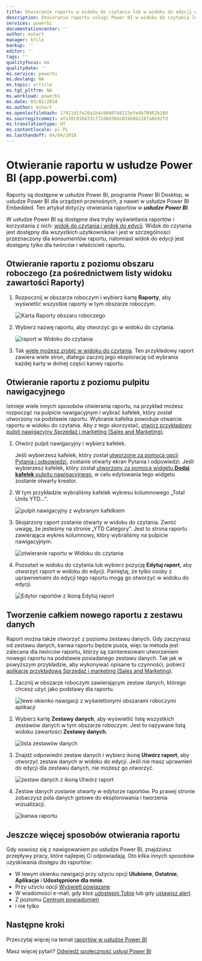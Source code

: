 ```yaml
---
title: Otwieranie raportu w widoku do czytania lub w widoku do edycji w usłudze Power BI
description: Otwieranie raportu usługi Power BI w widoku do czytania lub do edycji
services: powerbi
documentationcenter: ''
author: mihart
manager: kfile
backup: ''
editor: ''
tags: ''
qualityfocus: no
qualitydate: ''
ms.service: powerbi
ms.devlang: NA
ms.topic: article
ms.tgt_pltfrm: NA
ms.workload: powerbi
ms.date: 03/01/2018
ms.author: mihart
ms.openlocfilehash: 17921d1fe28a1b4c0640748123efe4b70982b18d
ms.sourcegitcommit: afa10c016433cf72d6d366c024b862187a8692fd
ms.translationtype: HT
ms.contentlocale: pl-PL
ms.lasthandoff: 04/04/2018
---
```

# <a name="open-a-report-in-power-bi-service-apppowerbicom"></a>Otwieranie raportu w usłudze Power BI (app.powerbi.com)
Raporty są dostępne w usłudze Power BI, programie Power BI Desktop, w usłudze Power BI dla urządzeń przenośnych, a nawet w usłudze Power BI Embedded. Ten artykuł dotyczy otwierania raportów w ***usłudze Power BI***.

W usłudze Power BI są dostępne dwa tryby wyświetlania raportów i korzystania z nich: [widok do czytania i widok do edycji](service-reading-view-and-editing-view.md). Widok do czytania jest dostępny dla wszystkich użytkowników i jest w szczególności przeznaczony dla *konsumentów* raportu, natomiast widok do edycji jest dostępny tylko dla *twórców* i właścicieli raportu. 

## <a name="open-a-report-from-a-workspace-via-the-reports-content-view-list"></a>Otwieranie raportu z poziomu obszaru roboczego (za pośrednictwem listy widoku zawartości **Raporty**)

1. Rozpocznij w obszarze roboczym i wybierz kartę **Raporty**, aby wyświetlić wszystkie raporty w tym obszarze roboczym.  
   
   ![Karta Raporty obszaru roboczego](media/service-report-open/power-bi-open-report.png)
2. Wybierz nazwę raportu, aby otworzyć go w widoku do czytania.  
   
    ![raport w Widoku do czytania](media/service-report-open/power-bi-reading-view.png)
3. Tak [wiele możesz zrobić w widoku do czytania](service-reading-view-and-editing-view.md).  Ten przykładowy raport zawiera wiele stron, dlatego zacznij jego eksplorację od wybrania każdej karty w dolnej części kanwy raportu. 

## <a name="open-a-report-from-a-dashboard"></a>Otwieranie raportu z poziomu pulpitu nawigacyjnego
Istnieje wiele innych sposobów otwierania raportu, na przykład możesz rozpocząć na pulpicie nawigacyjnym i wybrać kafelek, który został utworzony na podstawie raportu.  Wybranie kafelka powoduje otwarcie raportu w widoku do czytania. Aby z tego skorzystać, [otwórz przykładowy pulpit nawigacyjny Sprzedaż i marketing (Sales and Marketing)](sample-datasets.md).

1. Otwórz pulpit nawigacyjny i wybierz kafelek.

   Jeśli wybierzesz kafelek, który został [utworzone za pomocą opcji Pytania i odpowiedzi](service-dashboard-pin-tile-from-q-and-a.md), zostanie otwarty ekran Pytania i odpowiedzi. Jeśli wybierzesz kafelek, który został [utworzony za pomocą widgetu **Dodaj kafelek** pulpitu nawigacyjnego](service-dashboard-add-widget.md), w celu edytowania tego widgetu zostanie otwarty kreator.  

2.  W tym przykładzie wybraliśmy kafelek wykresu kolumnowego „Total Units YTD...”.

    ![pulpit nawigacyjny z wybranym kafelkiem](media/service-report-open/power-bi-dashboard.png)

3.  Skojarzony raport zostanie otwarty w widoku do czytania. Zwróć uwagę, że jesteśmy na stronie „YTD Category”. Jest to strona raportu zawierająca wykres kolumnowy, który wybraliśmy na pulpicie nawigacyjnym.

    ![otwieranie raportu w Widoku do czytania](media/service-report-open/power-bi-report.png)

4. Pozostań w widoku do czytania lub wybierz pozycję **Edytuj raport**, aby otworzyć raport w widoku do edycji. Pamiętaj, że tylko osoby z uprawnieniami do edycji tego raportu mogą go otworzyć w widoku do edycji.

    ![Edytor raportów z ikoną Edytuj raport](media/service-report-open/power-bi-edit-report.png)

## <a name="create-a-brand-new-report-from-a-dataset"></a>Tworzenie całkiem nowego raportu z zestawu danych
Raport można także otworzyć z poziomu zestawu danych. Gdy zaczynasz od zestawu danych, kanwa raportu będzie pusta, więc ta metoda jest zalecana dla *twórców* raportu, którzy są zainteresowani utworzeniem nowego raportu na podstawie posiadanego zestawu danych. Tak jak w powyższym przykładzie, aby wykonywać opisane tu czynności, pobierz [aplikację przykładową Sprzedaż i marketing (Sales and Marketing)](sample-datasets.md).

1. Zacznij w obszarze roboczym zawierającym zestaw danych, którego chcesz użyć jako podstawy dla raportu.

   ![lewe okienko nawigacji z wyświetlonymi obszarami roboczymi aplikacji](media/service-report-open/power-bi-workspace.png)

2. Wybierz kartę **Zestawy danych**, aby wyświetlić listę wszystkich zestawów danych w tym obszarze roboczym. Jest to nazywane listą widoku zawartości **Zestawy danych**.
   
   ![lista zestawów danych](media/service-report-open/power-bi-dataset.png)

1. Znajdź odpowiedni zestaw danych i wybierz ikonę **Utwórz raport**, aby otworzyć zestaw danych w widoku do edycji. Jeśli nie masz uprawnień do edycji dla zestawu danych, nie możesz go otworzyć. 
   
    ![zestaw danych z ikoną Utwórz raport](media/service-report-open/power-bi-create-report.png)

3. Zestaw danych zostanie otwarty w edytorze raportów. Po prawej stronie zobaczysz pola danych gotowe do eksplorowania i tworzenia wizualizacji. 

   ![kanwa raportu](media/service-report-open/power-bi-blank-canvas.png)

##  <a name="still-more-ways-to-open-a-report"></a>Jeszcze więcej sposobów otwierania raportu
Gdy oswoisz się z nawigowaniem po usłudze Power BI, znajdziesz przepływy pracy, które najlepiej Ci odpowiadają. Oto kilka innych sposobów uzyskiwania dostępu do raportów:
- W lewym okienku nawigacji przy użyciu opcji **Ulubione**, **Ostatnie**, **Aplikacje** i **Udostępnione dla mnie**. 
- Przy użyciu opcji [Wyświetl powiązane](service-related-content.md)
- W wiadomości e-mail, gdy ktoś [udostępni Tobie](service-share-reports.md) lub gdy [ustawisz alert](service-set-data-alerts.md).    
- Z poziomu [Centrum powiadomień](service-notification-center.md)    
- i nie tylko

## <a name="next-steps"></a>Następne kroki
Przeczytaj więcej na temat [raportów w usłudze Power BI](service-reports.md)

Masz więcej pytań? [Odwiedź społeczność usługi Power BI](http://community.powerbi.com/)  

